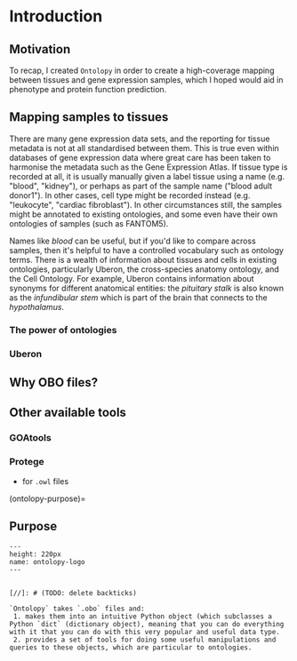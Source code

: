 # Introduction

## Motivation
To recap, I created `Ontolopy` in order to create a high-coverage mapping between tissues and gene expression samples, which I hoped would aid in phenotype and protein function prediction.

## Mapping samples to tissues
There are many gene expression data sets, and the reporting for tissue metadata is not at all standardised between them.
This is true even within databases of gene expression data where great care has been taken to harmonise the metadata such as the Gene Expression Atlas.
If tissue type is recorded at all, it is usually manually given a label tissue using a name (e.g. "blood", "kidney"), or perhaps as part of the sample name ("blood adult donor1"). 
In other cases, cell type might be recorded instead (e.g. "leukocyte", "cardiac fibroblast").
In other circumstances still, the samples might be annotated to existing ontologies, and some even have their own ontologies of samples (such as FANTOM5).

Names like *blood* can be useful, but if you'd like to compare across samples, then it's helpful to have a controlled vocabulary such as ontology terms.
There is a wealth of information about tissues and cells in existing ontologies, particularly Uberon, the cross-species anatomy ontology, and the Cell Ontology. 
For example, Uberon contains information about synonyms for different anatomical entities: the *pituitary stalk* is also known as the *infundibular stem* which is part of the brain that connects to the *hypothalamus*. 


### The power of ontologies

### Uberon

## Why OBO files?

## Other available tools
### GOAtools
### Protege
- for `.owl` files


(ontolopy-purpose)=
## Purpose

```{figure} ../images/ontolopy_logo.png
---
height: 220px
name: ontolopy-logo
---

```
```

[//]: # (TODO: delete backticks)

`Ontolopy` takes `.obo` files and:
 1. makes them into an intuitive Python object (which subclasses a Python `dict` (dictionary object), meaning that you can do everything with it that you can do with this very popular and useful data type.
 2. provides a set of tools for doing some useful manipulations and queries to these objects, which are particular to ontologies.

